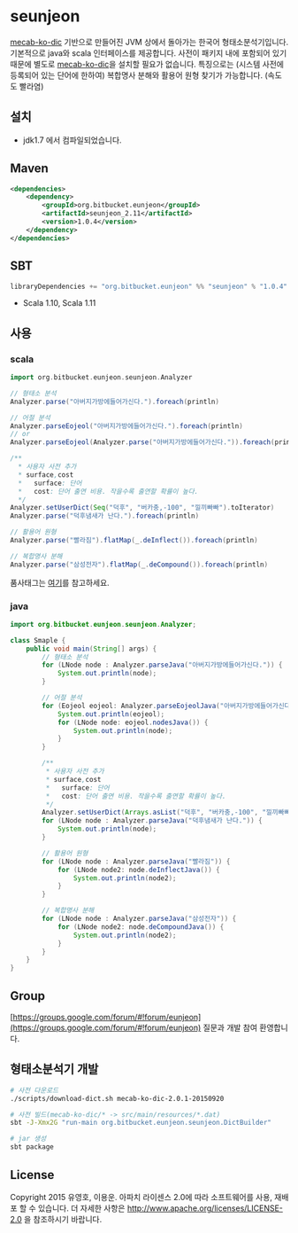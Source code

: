 # seunjeon
[mecab-ko-dic](https://bitbucket.org/eunjeon/mecab-ko-dic) 기반으로 만들어진 JVM 상에서 돌아가는 한국어 형태소분석기입니다. 기본적으로 java와 scala 인터페이스를 제공합니다. 사전이 패키지 내에 포함되어 있기 때문에 별도로 [mecab-ko-dic](https://bitbucket.org/eunjeon/mecab-ko-dic)을 설치할 필요가 없습니다.
특징으로는 (시스템 사전에 등록되어 있는 단어에 한하여) 복합명사 분해와 활용어 원형 찾기가 가능합니다. (속도도 빨라염)

## 설치
  * jdk1.7 에서 컴파일되었습니다.

## Maven
```xml
<dependencies>
    <dependency>
        <groupId>org.bitbucket.eunjeon</groupId>
        <artifactId>seunjeon_2.11</artifactId>
        <version>1.0.4</version>
    </dependency>
</dependencies>
```

## SBT
```scala
libraryDependencies += "org.bitbucket.eunjeon" %% "seunjeon" % "1.0.4"
```
 * Scala 1.10, Scala 1.11

## 사용
### scala
```scala
import org.bitbucket.eunjeon.seunjeon.Analyzer

// 형태소 분석
Analyzer.parse("아버지가방에들어가신다.").foreach(println)

// 어절 분석
Analyzer.parseEojeol("아버지가방에들어가신다.").foreach(println)
// or
Analyzer.parseEojeol(Analyzer.parse("아버지가방에들어가신다.")).foreach(println)

/**
  * 사용자 사전 추가
  * surface,cost
  *   surface: 단어
  *   cost: 단어 출연 비용. 작을수록 출연할 확률이 높다.
  */
Analyzer.setUserDict(Seq("덕후", "버카충,-100", "낄끼빠빠").toIterator)
Analyzer.parse("덕후냄새가 난다.").foreach(println)

// 활용어 원형
Analyzer.parse("빨라짐").flatMap(_.deInflect()).foreach(println)

// 복합명사 분해
Analyzer.parse("삼성전자").flatMap(_.deCompound()).foreach(println)
```
품사태그는 [여기](https://docs.google.com/spreadsheets/d/1-9blXKjtjeKZqsf4NzHeYJCrr49-nXeRF6D80udfcwY/edit#gid=589544265)를 참고하세요.

### java
```java
import org.bitbucket.eunjeon.seunjeon.Analyzer;

class Smaple {
    public void main(String[] args) {
        // 형태소 분석
        for (LNode node : Analyzer.parseJava("아버지가방에들어가신다.")) {
            System.out.println(node);
        }

        // 어절 분석
        for (Eojeol eojeol: Analyzer.parseEojeolJava("아버지가방에들어가신다.")) {
            System.out.println(eojeol);
            for (LNode node: eojeol.nodesJava()) {
                System.out.println(node);
            }
        }

        /**
         * 사용자 사전 추가
         * surface,cost
         *   surface: 단어
         *   cost: 단어 출연 비용. 작을수록 출연할 확률이 높다.
         */
        Analyzer.setUserDict(Arrays.asList("덕후", "버카충,-100", "낄끼빠빠").iterator());
        for (LNode node : Analyzer.parseJava("덕후냄새가 난다.")) {
            System.out.println(node);
        }

        // 활용어 원형
        for (LNode node : Analyzer.parseJava("빨라짐")) {
            for (LNode node2: node.deInflectJava()) {
                System.out.println(node2);
            }
        }

        // 복합명사 분해
        for (LNode node : Analyzer.parseJava("삼성전자")) {
            for (LNode node2: node.deCompoundJava()) {
                System.out.println(node2);
            }
        }
    }
}

```

## Group
[https://groups.google.com/forum/#!forum/eunjeon](https://groups.google.com/forum/#!forum/eunjeon) 질문과 개발 참여 환영합니다.

## 형태소분석기 개발
```sh
# 사전 다운로드
./scripts/download-dict.sh mecab-ko-dic-2.0.1-20150920

# 사전 빌드(mecab-ko-dic/* -> src/main/resources/*.dat)
sbt -J-Xmx2G "run-main org.bitbucket.eunjeon.seunjeon.DictBuilder"

# jar 생성
sbt package
```

## License
Copyright 2015 유영호, 이용운. 아파치 라이센스 2.0에 따라 소프트웨어를 사용, 재배포 할 수 있습니다. 더 자세한 사항은 http://www.apache.org/licenses/LICENSE-2.0 을 참조하시기 바랍니다.